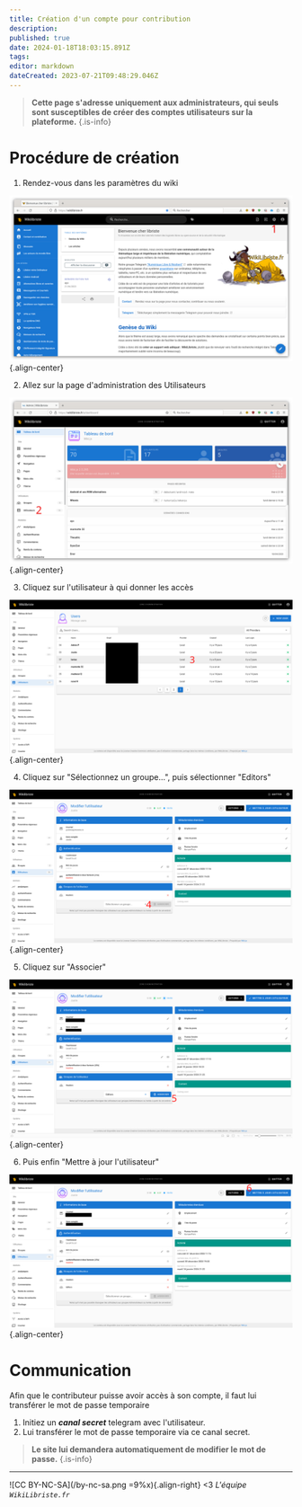 ```yaml
---
title: Création d'un compte pour contribution
description: 
published: true
date: 2024-01-18T18:03:15.891Z
tags: 
editor: markdown
dateCreated: 2023-07-21T09:48:29.046Z
---
```


> **Cette page s'adresse uniquement aux administrateurs, qui seuls sont susceptibles de créer des comptes utilisateurs sur la plateforme.**
{.is-info}

# Procédure de création

1. Rendez-vous dans les paramètres du wiki

![crea-compte-1.png](/crea-compte-1.png){.align-center}

2. Allez sur la page d'administration des Utilisateurs

![crea-compte-2.png](/crea-compte-2.png){.align-center}

3. Cliquez sur l'utilisateur à qui donner les accès

![crea-compte-3.png](/images/crea-compte-3.png){.align-center}

4. Cliquez sur "Sélectionnez un groupe...", puis sélectionner "Editors"

![crea-compte-4.png](/images/crea-compte-4.png){.align-center}

5. Cliquez sur "Associer"

![crea-compte-5.png](/images/crea-compte-5.png){.align-center}

6. Puis enfin "Mettre à jour l'utilisateur"

![crea-compte-6.png](/images/crea-compte-6.png){.align-center}


# Communication

Afin que le contributeur puisse avoir accès à son compte, il faut lui transférer le mot de passe temporaire

1. Initiez un **_canal secret_** telegram avec l'utilisateur.
2. Lui transférer le mot de passe temporaire via ce canal secret.


> **Le site lui demandera automatiquement de modifier le mot de passe.**
{.is-info}

---
![CC BY-NC-SA](/by-nc-sa.png =9%x){.align-right} <3 *L'équipe `WikiLibriste.fr`*
